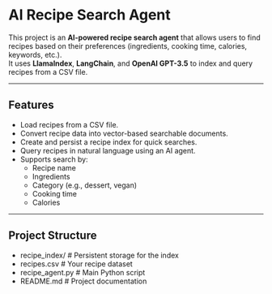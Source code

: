 # AI Recipe Search Agent

This project is an **AI-powered recipe search agent** that allows users to find recipes based on their preferences (ingredients, cooking time, calories, keywords, etc.).  
It uses **LlamaIndex**, **LangChain**, and **OpenAI GPT-3.5** to index and query recipes from a CSV file.

---

## Features
- Load recipes from a CSV file.
- Convert recipe data into vector-based searchable documents.
- Create and persist a recipe index for quick searches.
- Query recipes in natural language using an AI agent.
- Supports search by:
  - Recipe name
  - Ingredients
  - Category (e.g., dessert, vegan)
  - Cooking time
  - Calories

---

## Project Structure
- recipe_index/ # Persistent storage for the index
- recipes.csv # Your recipe dataset
- recipe_agent.py # Main Python script
- README.md # Project documentation
